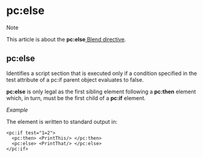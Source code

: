 # pc:else



> [!NOTE]
> This article is about the **pc:else**[ Blend directive](/docs/Repositories/Blend%20directives).

## **pc:else**

Identifies a script section that is executed only if a condition specified in the test attribute of a pc:if parent object evaluates to false.

**pc:else** is only legal as the first sibling element following a **pc:then** element which, in turn, must be the first child of a **pc:if** element.

*Example*

The element <PrintThat/> is written to standard output in:

```language-xml
<pc:if test="1=2">
  <pc:then> <PrintThis/> </pc:then>
  <pc:else> <PrintThat/> </pc:else>
</pc:if>
```

 
